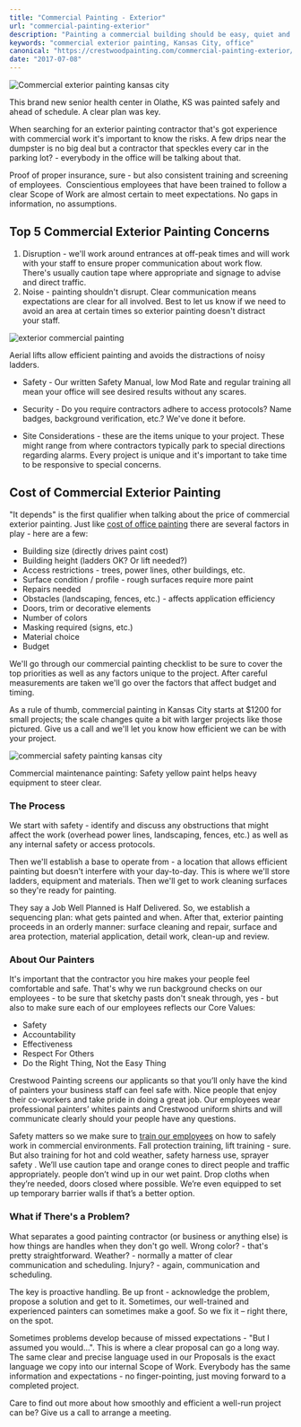 ```yaml
---
title: "Commercial Painting - Exterior"
url: "commercial-painting-exterior"
description: "Painting a commercial building should be easy, quiet and fast. Call us today for a No Drips, No Drama commercial painting experience! 816-805-4515"
keywords: "commercial exterior painting, Kansas City, office"
canonical: "https://crestwoodpainting.com/commercial-painting-exterior/"
date: "2017-07-08"
---
```


![Commercial exterior painting kansas city](images/MN-front-e1485211429554.jpg)

This brand new senior health center in Olathe, KS was painted safely and ahead of schedule. A clear plan was key.

When searching for an exterior painting contractor that's got experience with commercial work it's important to know the risks. A few drips near the dumpster is no big deal but a contractor that speckles every car in the parking lot? - everybody in the office will be talking about that.

Proof of proper insurance, sure - but also consistent training and screening of employees.  Conscientious employees that have been trained to follow a clear Scope of Work are almost certain to meet expectations. No gaps in information, no assumptions.

## Top 5 Commercial Exterior Painting Concerns

1. Disruption - we'll work around entrances at off-peak times and will work with your staff to ensure proper communication about work flow. There's usually caution tape where appropriate and signage to advise and direct traffic.
2. Noise - painting shouldn't disrupt. Clear communication means expectations are clear for all involved. Best to let us know if we need to avoid an area at certain times so exterior painting doesn't distract your staff.

![exterior commercial painting](images/Lift-1-1024x1024.jpg)

Aerial lifts allow efficient painting and avoids the distractions of noisy ladders.

- Safety - Our written Safety Manual, low Mod Rate and regular training all mean your office will see desired results without any scares.

- Security - Do you require contractors adhere to access protocols? Name badges, background verification, etc.? We've done it before.

- Site Considerations - these are the items unique to your project. These might range from where contractors typically park to special directions regarding alarms. Every project is unique and it's important to take time to be responsive to special concerns.

## Cost of Commercial Exterior Painting

"It depends" is the first qualifier when talking about the price of commercial exterior painting. Just like [cost of office painting](https://crestwoodpainting.com/office-painting-experts/) there are several factors in play - here are a few:

- Building size (directly drives paint cost)
- Building height (ladders OK? Or lift needed?)
- Access restrictions - trees, power lines, other buildings, etc.
- Surface condition / profile - rough surfaces require more paint
- Repairs needed
- Obstacles (landscaping, fences, etc.) - affects application efficiency
- Doors, trim or decorative elements
- Number of colors
- Masking required (signs, etc.)
- Material choice
- Budget

We'll go through our commercial painting checklist to be sure to cover the top priorities as well as any factors unique to the project. After careful measurements are taken we'll go over the factors that affect budget and timing.

As a rule of thumb, commercial painting in Kansas City starts at $1200 for small projects; the scale changes quite a bit with larger projects like those pictured. Give us a call and we'll let you know how efficient we can be with your project.

![commercial safety painting kansas city](images/Safety-Bollards-300x300.jpg)

Commercial maintenance painting: Safety yellow paint helps heavy equipment to steer clear.

### The Process

We start with safety - identify and discuss any obstructions that might affect the work (overhead power lines, landscaping, fences, etc.) as well as any internal safety or access protocols.

Then we'll establish a base to operate from - a location that allows efficient painting but doesn't interfere with your day-to-day. This is where we'll store ladders, equipment and materials. Then we'll get to work cleaning surfaces so they're ready for painting.

They say a Job Well Planned is Half Delivered. So, we establish a sequencing plan: what gets painted and when. After that, exterior painting proceeds in an orderly manner: surface cleaning and repair, surface and area protection, material application, detail work, clean-up and review.

### About Our Painters

It's important that the contractor you hire makes your people feel comfortable and safe. That's why we run background checks on our employees - to be sure that sketchy pasts don't sneak through, yes - but also to make sure each of our employees reflects our Core Values:

- Safety
- Accountability
- Effectiveness
- Respect For Others
- Do the Right Thing, Not the Easy Thing

Crestwood Painting screens our applicants so that you’ll only have the kind of painters your business staff can feel safe with. Nice people that enjoy their co-workers and take pride in doing a great job. Our employees wear professional painters’ whites paints and Crestwood uniform shirts and will communicate clearly should your people have any questions.

Safety matters so we make sure to [train our employees](https://crestwoodpainting.com/crestwood-people/) on how to safely work in commercial environments. Fall protection training, lift training - sure. But also training for hot and cold weather, safety harness use, sprayer safety . We’ll use caution tape and orange cones to direct people and traffic appropriately. people don’t wind up in our wet paint. Drop cloths when they’re needed, doors closed where possible. We’re even equipped to set up temporary barrier walls if that’s a better option.

### What if There's a Problem?

What separates a good painting contractor (or business or anything else) is how things are handles when they don't go well. Wrong color? - that's pretty straightforward. Weather? - normally a matter of clear communication and scheduling. Injury? - again, communication and scheduling.

The key is proactive handling. Be up front - acknowledge the problem, propose a solution and get to it. Sometimes, our well-trained and experienced painters can sometimes make a goof. So we fix it – right there, on the spot.

Sometimes problems develop because of missed expectations - "But I assumed you would...". This is where a clear proposal can go a long way. The same clear and precise language used in our Proposals is the exact language we copy into our internal Scope of Work. Everybody has the same information and expectations - no finger-pointing, just moving forward to a completed project.

Care to find out more about how smoothly and efficient a well-run project can be? Give us a call to arrange a meeting.
